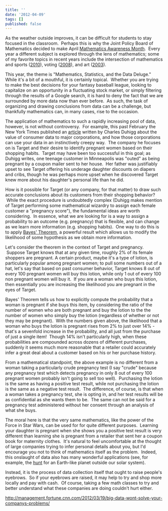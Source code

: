 ```yaml
---
title: ''
date: '2012-04-09'
tags: []
published: false
---
```


As the weather outside improves, it can be difficult for students to stay focused in the classroom.  Perhaps this is why the Joint Policy Board of Mathematics decided to make April <a href="http://www.mathaware.org/index.html">Mathematics Awareness Month</a>.  Every year a different subject is explored through the lens of mathematics; some of my favorite topics in recent years include the intersection of mathematics and sports (<a href="http://www.mathaware.org/mam/2010/">2010</a>), voting (<a href="http://www.mathaware.org/mam/08/">2008</a>), and art (<a href="http://www.mathaware.org/mam/03/">2003</a>).

This year, the theme is "Mathematics, Statistics, and the Data Deluge."  While it's a bit of a mouthful, it is certainly topical.  Whether you are trying to make the best decisions for your fantasy baseball league, looking to capitalize on an opportunity in a fluctuating stock market, or simply filtering through the results of a Google search, it is hard to deny the fact that we are surrounded by more data now than ever before.  As such, the task of organizing and drawing conclusions from data can be a challenge, but thankfully mathematics can, in many cases, rise to the occasion.

The application of mathematics to such a rapidly increasing pool of data, however, is not without controversy.  For example, this past February the New York Times published an <a href="http://www.nytimes.com/2012/02/19/magazine/shopping-habits.html">article</a> written by Charles Duhigg about the value of consumer data to major corporations, and how those corporations can use your data in an instinctively creepy way.  The company he focuses on is Target and their desire to identify pregnant women based on their shopping habits.  Target may have been too successful in this goal; as Duhigg writes, one teenage customer in Minneapolis was "outed" as being pregnant by a coupon mailer sent to her house.  Her father was justifiably upset to see Target offering his underage daughter discounts on diapers and cribs, though he was perhaps more upset when he discovered Target knew more about his daughter's personal life than he did.

How is it possible for Target (or any company, for that matter) to draw such accurate conclusions about its customers from their shopping behavior?  While the exact procedure is undoubtedly complex (Duhigg makes mention of Target performing some mathematical wizardry to assign each female customer a "pregnancy score"), the fundamental ideas are worth considering.  In essence, what we are looking for is a way to assign a probability to an outcome (e.g. pregnancy) that is flexible, and can change as we learn more information (e.g. shopping habits).  One way to do this is to apply <a href="http://en.wikipedia.org/wiki/Bayes'_theorem">Bayes' Theorem</a>, a powerful result which allows us to modify the likelihood of some hypothesis as we obtain more information.

Let's consider the theorem in the context of Target and pregnancy.  Suppose Target knows that at any given time, roughly 2% of its female shoppers are pregnant. A certain product, maybe it's a type of lotion, is particularly popular among pregnant women; to pull some numbers out of a hat, let's say that based on past consumer behavior, Target knows 8 out of every 100 pregnant women will buy this lotion, while only 1 out of every 100 non pregnant women will buy it.  If you are a woman who buys this lotion, then essentially you are increasing the likelihood you are pregnant in the eyes of Target.

Bayes' Theorem tells us how to explicitly compute the probability that a woman is pregnant if she buys this item, by considering the ratio of the number of women who are both pregnant and buy the lotion to the the number of women who simply buy the lotion (regardless of whether or not they may be pregnant).  With the numbers given above, the likelihood that a woman who buys the lotion is pregnant rises from 2% to just over 14% - that's a sevenfold increase in the probability, and all just from the purchase of just a single item!  Though 14% isn't particularly high, when these probabilities are compounded across dozens of different purchases, suddenly it seems much more reasonable that a retailer could accurately infer a great deal about a customer based on his or her purchase history.

From a mathematical standpoint, the above example is no different from a woman taking a particularly crude pregnancy test (I say "crude" because any pregnancy test which detects pregnancy in only 8 out of every 100 pregnant women probably isn't going to sell too well).  Purchasing the lotion is the same as having a positive test result, while not purchasing the lotion is the same as a negative test result.  The difference, of course, is that when a woman takes a pregnancy test, she is opting in, and her test results will be as confidential as she wants them to be.  The same can not be said for a pregnancy test administered without her consent through an analysis of what she buys.

The moral here is that the very same mathematics, like the power of the Force in Star Wars, can be used for for quite different purposes.  Learning your daughter is pregnant when she shows you a positive test result is very different than learning she is pregnant from a retailer that sent her a coupon book for maternity clothes.  It's natural to feel uncomfortable at the thought of large companies trying to infer personal details about you, but I'd encourage you not to think of mathematics itself as the problem.  Indeed, this onslaught of data also has many wonderful applications (see, for example, the <a href="http://www.space.com/15141-alien-earth-planet-2014.html">hunt</a> for an Earth-like planet outside our solar system).

Instead, it is the process of data collection itself that ought to raise people's eyebrows.  So if your eyebrows are raised, it may help to try and shop more locally and pay with cash.  Of course, taking a few math classes to try and better understand what these companies are doing couldn't hurt either.

http://management.fortune.cnn.com/2012/03/19/big-data-wont-solve-your-companys-problems/
